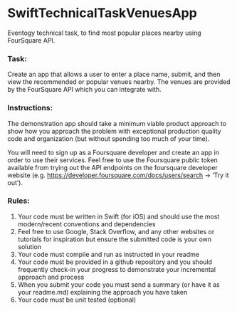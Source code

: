 # SwiftTechnicalTaskVenuesApp
Eventogy technical task, to find most popular places nearby using FourSquare API.

### Task:

Create an app that allows a user to enter a place name, submit, and then view the recommended or popular venues nearby.
The venues are provided by the FourSquare API which you can integrate with.

### Instructions:

The demonstration app should take a minimum viable product approach to show how you approach the problem with exceptional production quality code and organization (but without spending too much of your time). 

You will need to sign up as a Foursquare developer and create an app in order to use their services. Feel free to use the Foursquare public token available from trying out the API endpoints on the foursquare developer website (e.g. https://developer.foursquare.com/docs/users/search -> ’Try it out’).

### Rules:
1. Your code must be written in Swift (for iOS) and should use the most modern/recent conventions and dependencies
2. Feel free to use Google, Stack Overflow, and any other websites or tutorials for inspiration but ensure the submitted code is your own solution
3. Your code must compile and run as instructed in your readme
4. Your code must be provided in a github repository and you should frequently check-in your progress to demonstrate your incremental approach and process
5. When you submit your code you must send a summary (or have it as your readme.md) explaining the approach you have taken
6. Your code must be unit tested (optional)
